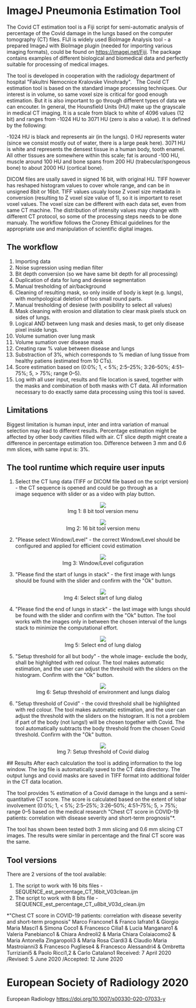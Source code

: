 # ImageJ Pneumonia Estimation Tool

The Covid CT estimation tool is a Fiji script for semi-automatic analysis of percentage of the Covid damage in the lungs based on the computer tomography (CT) files. 
FIJI is widely used BioImage Analysis tool - a prepared ImageJ with BioImage plugin (needed for importing various imaging formats), could be found on https://imagej.net/Fiji. The package contains examples of different biological and biomedical data and perfectly suitable for processing of medical images.

The tool is developed in cooperation with the radiology department of hospital "Fakultni Nemocnice Kralovske Vinohrady".  
The Covid CT estimation tool is based on the standard image processing techniques. Our interest is in volume, so same voxel size is critical for good enough estimation. But it is also important to go through different types of data we can encouter. In general, the Hounsfield Units (HU) make up the grayscale in medical CT imaging. It is a scale from black to white of 4096 values (12 bit) and ranges from -1024 HU to 3071 HU (zero is also a value). It is defined by the following:

-1024 HU is black and represents air (in the lungs). 0 HU represents water (since we consist mostly out of water, there is a large peak here). 3071 HU is white and represents the densest tissue in a human body, tooth enamel. All other tissues are somewhere within this scale; fat is around -100 HU, muscle around 100 HU and bone spans from 200 HU (trabecular/spongeous bone) to about 2000 HU (cortical bone).

DICOM files are usally saved in signed 16 bit, with original HU. TIFF however has reshaped histogram values to cover whole range, and can be in unsigned 8bit or 16bit. TIFF values usualy loose Z voxel size metadata in conversion (resulting to Z voxel size value of 1), so it is important to reset voxel values. The voxel size can be different with each data set, even from same CT machine. The distribution of intensity values may change with different CT protocol, so some of the processing steps needs to be done manualy. The workflow follows the Croney Ethical guidelines for the appropriate use and manipulation of scientific digital images.

## The workflow
1) Importing data
2) Noise supression using median filter
3) Bit depth conversion (so we have same bit depth for all processing)
4) Duplication of data for lung and desiese segmentation
5) Manual tresholding of air/background
6) Cleaning of resulting mask, so only inside of body is kept (e.g. lungs), with morhpological deletion of too small round parts.
7) Manual tresholding of desiese (with posibility to select all values)
8) Mask cleaning with erosion and dilatation to clear mask pixels stuck on sides of lungs.
9) Logical AND  between lung mask and desies mask, to get only disease pixel inside lungs.
10) Volume sumation over lung mask
11) Volume sumation over disease mask
12) Creating raw % value between disease and lungs
13) Substraction of 3%, which corresponds to % median of lung tissue from healthy patiens (estimated from 10 CTs).
14) Score estimation based on (0:0%; 1, < 5%; 2:5–25%; 3:26–50%; 4:51–75%; 5, > 75%; range 0–5).
15) Log with all user input, results and file location is saved, together with the masks and combination of both masks with CT data. All information necessary to do exactly same data processing using this tool is saved.

## Limitations
Biggest limitation is human input, inter and intra variation of manual selection may lead to different results. Percentage estimation might be affected by other body cavities filled with air. CT slice depth might create a difference in percentage estimation too. Difference between 3 mm and 0.6 mm slices, with same input is: 3%.

## The tool runtime which require user inputs
<ol>
<li>Select the CT lung data (TIFF or DICOM file based on the script version) - the CT sequence is opened and could be go through as a image sequence with slider or as a video with play button. 

<p align="center">
   <img src="images/menu_8_bit.PNG"/>  
   <br>Img 1: 8 bit tool version menu</br>
</p>
<p align="center">
   <img src="images/menu_16_bit.PNG"/>  
   <br>Img 2: 16 bit tool version menu</br>
</p>
</li>
<li>"Please select Window/Level" - the correct Window/Level should be configured and applied for efficient covid estimation
<p align="center">
   <img src="images/select_window_level.PNG"/>  
   <br>Img 3: Window/Level cofiguration</br>
</p>
</li>
<li>"Please find the start of lungs in stack" - the first image with lungs should be found with the slider and confirm with the "Ok" button.
<p align="center">
   <img src="images/start_of_lungs.PNG"/>  
   <br>Img 4: Select start of lung dialog</br>
</p>
</li>
<li>"Please find the end of lungs in stack" - the last image with lungs should be found with the slider and confirm with the "Ok" button. The tool works with the images only in between the chosen interval of the lungs stack to minimize the computational effort.
<p align="center">
   <img src="images/end_of_lungs.PNG"/>  
   <br>Img 5: Select end of lung dialog</br>
</p>
</li>
<li>"Setup threshold for all but body" - the whole image- exclude the body, shall be highlighted with red colour. The tool makes automatic estimation, and the user can adjust the threshold with the sliders on the histogram. Confirm with the "Ok" button.
<p align="center">
   <img src="images/all_but_body.PNG"/>  
   <br>Img 6: Setup threshold of environment and lungs dialog</br>
</p>
</li> 
<li>"Setup threshold of Covid" - the covid threshold shall be highlighted with red colour. The tool makes automatic estimation, and the user can adjust the threshold with the sliders on the histogram. It is not a problem if part of the body (not lungs!) will be chosen together with Covid. The tool automatically subtracts the body threshold from the chosen Covid threshold. Confirm with the "Ok" button.
<p align="center">
   <img src="images/threshold_covid.PNG"/>  
   <br>Img 7: Setup threshold of Covid dialog</br>
</p>
</li> 
</ol>
## Results
After each calculation the tool is adding information to the log window. The log file is automatically saved to the CT data directory. The output lungs and covid masks are saved in TIFF format into additional folder in the CT data location.  

The tool provides % estimation of a Covid damage in the lungs and a semi-quantitative CT score. The score is calculated based on the extent of lobar involvement (0:0%; 1, < 5%; 2:5–25%; 3:26–50%; 4:51–75%; 5, > 75%; range 0–5 based on the medical research "Chest CT score in COVID-19 patients: correlation with disease severity
and short-term prognosis"*. 

The tool has shown been tested both 3 mm slicing and 0.6 mm slicing CT images. The results were similar in percentage and the final CT score was the same. 

## Tool versions
There are 2 versions of the tool available: 
1. The script to work with 16 bits files - SEQUENCE_est_percentage_CT_16bit_V03clean.ijm
2. The script to work with 8 bits file - SEQUENCE_est_percentage_CT_u8bit_V03d_clean.ijm

*"Chest CT score in COVID-19 patients: correlation with disease severity
and short-term prognosis"
Marco Francone1 & Franco Iafrate1 & Giorgio Maria Masci1 & Simona Coco1 & Francesco Cilia1 & Lucia Manganaro1 &
Valeria Panebianco1 & Chiara Andreoli2 & Maria Chiara Colaiacomo2 & Maria Antonella Zingaropoli3 &
Maria Rosa Ciardi3 & Claudio Maria Mastroianni3 & Francesco Pugliese4 & Francesco Alessandri4 & Ombretta Turriziani5 &
Paolo Ricci1,2 & Carlo Catalano1
Received: 7 April 2020 /Revised: 5 June 2020 /Accepted: 12 June 2020
# European Society of Radiology 2020
European Radiology
https://doi.org/10.1007/s00330-020-07033-y
